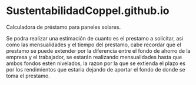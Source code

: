 # SustentabilidadCoppel.github.io
Calculadora de préstamo para paneles solares.

Se podra realizar una estimación de cuanto es el prestamo a solicitar, asi como las mensualidades y el tiempo del prestamo, cabe recordar que el prestamo se puede extender por la diferencia entre el fondo de ahorro de la empresa y el trabajador, se estarán realizando mensualidades hasta que ambos fondos esten nivelados, la razon por la que se extienda el plazo es por los rendimientos que estaria dejando de aportar el fondo de donde se toma el prestamo.
